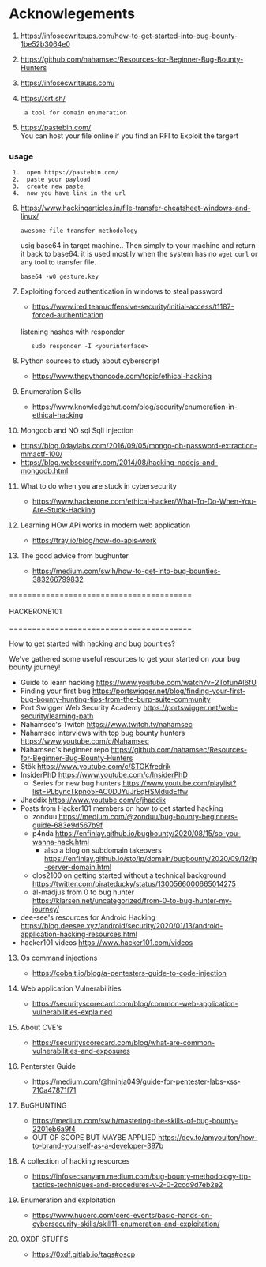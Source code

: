 # Acknowlegements
  1. https://infosecwriteups.com/how-to-get-started-into-bug-bounty-1be52b3064e0
  2. https://github.com/nahamsec/Resources-for-Beginner-Bug-Bounty-Hunters
  3. https://infosecwriteups.com/
  4. https://crt.sh/ 
         
          a tool for domain enumeration
  5. https://pastebin.com/ <br>
    You can host your file online if you find an RFI to Exploit the targert
    
   ### usage
     1.  open https://pastebin.com/
     2.  paste your payload
     3.  create new paste 
     4.  now you have link in the url
   6. https://www.hackingarticles.in/file-transfer-cheatsheet-windows-and-linux/
            
          awesome file transfer methodology
          
        usig base64 in target machine.. Then simply to your machine  and return it back to base64.
        it is used mostlly when the system has no `wget` `curl` or any tool to transfer file.
        
          base64 -w0 gesture.key
   7. Exploiting forced authentication in windows to steal password 
      * https://www.ired.team/offensive-security/initial-access/t1187-forced-authentication
      <br>
       listening hashes with responder
                 
             sudo responder -I <yourinterface>
8. Python sources to study about cyberscript

      * https://www.thepythoncode.com/topic/ethical-hacking
9. Enumeration Skills
     * https://www.knowledgehut.com/blog/security/enumeration-in-ethical-hacking
10. Mongodb and NO sql Sqli injection
   * https://blog.0daylabs.com/2016/09/05/mongo-db-password-extraction-mmactf-100/
   * https://blog.websecurify.com/2014/08/hacking-nodejs-and-mongodb.html
   
11. What to do when you are stuck in cybersecurity

    * https://www.hackerone.com/ethical-hacker/What-To-Do-When-You-Are-Stuck-Hacking
12. Learning HOw APi works in modern web application
    
       * https://tray.io/blog/how-do-apis-work
13. The good advice from bughunter
      
       * https://medium.com/swlh/how-to-get-into-bug-bounties-383266799832


  ======================================== <br> 
  <br>
              HACKERONE101
              <br>
     <br>
  ======================================== <br>

How to get started with hacking and bug bounties?

We've gathered some useful resources to get your started on your bug bounty journey!

- Guide to learn hacking https://www.youtube.com/watch?v=2TofunAI6fU
- Finding your first bug https://portswigger.net/blog/finding-your-first-bug-bounty-hunting-tips-from-the-burp-suite-community
- Port Swigger Web Security Academy https://portswigger.net/web-security/learning-path
- Nahamsec's Twitch https://www.twitch.tv/nahamsec
- Nahamsec interviews with top bug bounty hunters https://www.youtube.com/c/Nahamsec
- Nahamsec's beginner repo https://github.com/nahamsec/Resources-for-Beginner-Bug-Bounty-Hunters
- Stök https://www.youtube.com/c/STOKfredrik
- InsiderPhD https://www.youtube.com/c/InsiderPhD
  - Series for new bug hunters https://www.youtube.com/playlist?list=PLbyncTkpno5FAC0DJYuJrEqHSMdudEffw
- Jhaddix https://www.youtube.com/c/jhaddix
- Posts from Hacker101 members on how to get started hacking
  - zonduu https://medium.com/@zonduu/bug-bounty-beginners-guide-683e9d567b9f
  - p4nda https://enfinlay.github.io/bugbounty/2020/08/15/so-you-wanna-hack.html
    - also a blog on subdomain takeovers https://enfinlay.github.io/sto/ip/domain/bugbounty/2020/09/12/ip-server-domain.html
  - clos2100 on getting started without a technical background https://twitter.com/pirateducky/status/1300566000665014275
  - al-madjus from 0 to bug hunter https://klarsen.net/uncategorized/from-0-to-bug-hunter-my-journey/
- dee-see's resources for Android Hacking https://blog.deesee.xyz/android/security/2020/01/13/android-application-hacking-resources.html
- hacker101 videos https://www.hacker101.com/videos

13. Os command injections
      
       * https://cobalt.io/blog/a-pentesters-guide-to-code-injection
14. Web application Vulnerabilities
      
       * https://securityscorecard.com/blog/common-web-application-vulnerabilities-explained
15. About CVE's
      
       * https://securityscorecard.com/blog/what-are-common-vulnerabilities-and-exposures
16. Penterster Guide
   
       * https://medium.com/@hninja049/guide-for-pentester-labs-xss-710a47871f71
17. BuGHUNTING 

      * https://medium.com/swlh/mastering-the-skills-of-bug-bounty-2201eb6a9f4
      *  OUT OF SCOPE BUT MAYBE APPLIED https://dev.to/amyoulton/how-to-brand-yourself-as-a-developer-397b
18. A collection of hacking resources

     * https://infosecsanyam.medium.com/bug-bounty-methodology-ttp-tactics-techniques-and-procedures-v-2-0-2ccd9d7eb2e2
19. Enumeration and exploitation
    
     * https://www.hucerc.com/cerc-events/basic-hands-on-cybersecurity-skills/skill11-enumeration-and-exploitation/
20. OXDF STUFFS
   
      * https://0xdf.gitlab.io/tags#oscp
